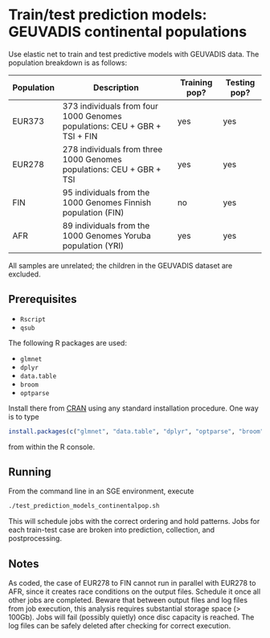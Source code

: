 # Train/test prediction models: GEUVADIS continental populations

Use elastic net to train and test predictive models with GEUVADIS data.
The population breakdown is as follows:

| Population | Description | Training pop? | Testing pop? |
| --- | --- | --- | --- |
| EUR373 | 373 individuals from four 1000 Genomes populations: CEU + GBR + TSI + FIN | yes | yes |
| EUR278 | 278 individuals from three 1000 Genomes populations: CEU + GBR + TSI | yes | yes |
| FIN | 95 individuals from the 1000 Genomes Finnish population (FIN) | no | yes |
| AFR | 89 individuals from the 1000 Genomes Yoruba population (YRI) | yes | yes | 

All samples are unrelated; the children in the GEUVADIS dataset are excluded.

## Prerequisites
* `Rscript`
* `qsub`

The following R packages are used:
* `glmnet`
* `dplyr`
* `data.table`
* `broom`
* `optparse`

Install there from [CRAN](https://cran.r-project.org) using any standard installation procedure. One way is to type
```R
install.packages(c("glmnet", "data.table", "dplyr", "optparse", "broom"))
```
from within the R console.

## Running 

From the command line in an SGE environment, execute
```bash
./test_prediction_models_continentalpop.sh
```
This will schedule jobs with the correct ordering and hold patterns. Jobs for each train-test case are broken into prediction, collection, and postprocessing.

## Notes

As coded, the case of EUR278 to FIN cannot run in parallel with EUR278 to AFR, since it creates race conditions on the output files. Schedule it once all other jobs are completed. 
Beware that between output files and log files from job execution, this analysis requires substantial storage space (> 100Gb).
Jobs will fail (possibly quietly) once disc capacity is reached.
The log files can be safely deleted after checking for correct execution.
